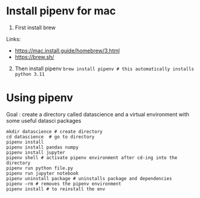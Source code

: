 # Install pipenv for mac

1. First install brew

  Links: 
  - https://mac.install.guide/homebrew/3.html
  - https://brew.sh/

2. Then install pipenv
   `brew install pipenv # this automatically installs python 3.11`

# Using pipenv

Goal : create a directory called datascience and a virtual environment with some useful datasci packages

```
mkdir datascience # create directory
cd datascience  # go to directory
pipenv install
pipenv install pandas numpy
pipenv install jupyter
pipenv shell # activate pipenv environment after cd-ing into the directory
pipenv run python file.py
pipenv run jupyter notebook
pipenv uninstall package # uninstalls package and dependencies
pipenv —rm # removes the pipenv environment
pipenv install # to reinstall the env
```


